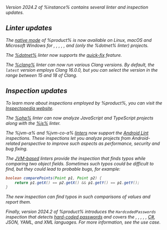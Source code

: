 [//]: # (title: New in version 2024.2)

<var name="insp-url" value="https://www.jetbrains.com/help/inspectopedia"/>
<var name="android-lint" value="https://developer.android.com/studio/write/lint"/>
<var name="hc-passwords" value="https://owasp.org/www-community/vulnerabilities/Use_of_hard-coded_password"/>

Version 2024.2 of %instance% contains several linter and inspection updates. 

## Linter updates

The [native mode](native-mode.md) of %product% is now available on Linux, macOS and Microsoft Windows for 
[](jvm.md), [](python.md), [](php.md), [](js.md), [](golang.md), and [](dotnet.md) (only the %dotnet% linter) projects.

The [%dotnet%](dotnet.md) linter now supports the [quick-fix](quick-fix.md) feature. 

The [%clang%](clang.md) linter can now run various Clang versions. By default, the `latest`  version employs 
Clang 16.0.0, but you can select the version in the range between 15 and 18 of Clang.

## Inspection updates

<tip>To learn more about inspections employed by %product%, you can visit the <a href="%insp-url%">Inspectopedia website</a>.</tip>

The [%php%](php.md) linter can now analyze JavaScript and TypeScript projects along with the [%js%](js.md) linter.

The %jvm-a% and %jvm-co-a% [linters](jvm.md) now support the [Android Lint](%android-lint%) inspections. These inspections let you 
analyze projects from Android-related perspective to improve such aspects as performance, security and bug fixing.

The [JVM-based](jvm.md) linters provide the inspection that finds typos while comparing two object fields.
Sometimes such typos could be difficult to find, but they could lead to probable bugs, for example: 

```Java
boolean comparePoints(Point p1, Point p2) {
	return p1.getX() == p2.getX() && p1.getY() == p1.getY();
}
```

The new inspection can find typos in such comparisons of values and report them.

Finally, version 2024.2 of %product% introduces the `HardcodedPasswords` inspection that detects 
[hard-coded passwords](%hc-passwords%) and covers the [](js.md), [](jvm.md), [](php.md), [](golang.md), [](python.md), 
[C#](dotnet.md), JSON, YAML, and XML languages. For more information, see the [](detect-passwords.md) use case.
